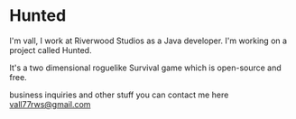 # Hunted
I'm vall, I work at Riverwood Studios as a Java developer.
I'm working on a project called Hunted.

It's a two dimensional roguelike Survival game which is open-source and free.

business inquiries and other stuff
you can contact me here
vall77rws@gmail.com
